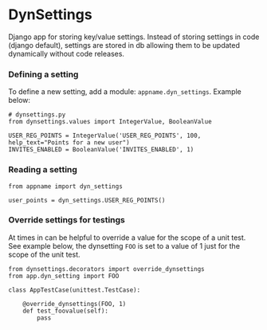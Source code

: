 # DynSettings

Django app for storing key/value settings. Instead of storing settings in code (django default), settings are stored in db allowing them to be updated dynamically without code releases. 

### Defining a setting

To define a new setting, add a module: `appname.dyn_settings`. Example below:

	# dynsettings.py
	from dynsettings.values import IntegerValue, BooleanValue
	
	USER_REG_POINTS = IntegerValue('USER_REG_POINTS', 100, help_text="Points for a new user")
	INVITES_ENABLED = BooleanValue('INVITES_ENABLED', 1)


### Reading a setting

	from appname import dyn_settings 
	
	user_points = dyn_settings.USER_REG_POINTS()
	
	
### Override settings for testings

At times in can be helpful to override a value for the scope of a unit test. See example below, the dynsetting `FOO` is set to a value of 1 just for the scope of the unit test.

	from dynsettings.decorators import override_dynsettings
    from app.dyn_setting import FOO
    
    class AppTestCase(unittest.TestCase): 
    
        @override_dynsettings(FOO, 1)
        def test_foovalue(self):
            pass

